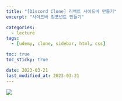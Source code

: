 ```yaml
---
title: "[Discord Clone] 리액트 사이드바 만들기"
excerpt: "사이드바 컴포넌트 만들기"

categories:
  - lecture
tags:
  - [udemy, clone, sidebar, html, css]

toc: true
toc_sticky: true

date: 2023-03-21
last_modified_at: 2023-03-21
---
```


<img src="https://user-images.githubusercontent.com/110877564/226597954-5de7a38a-1e6b-4374-9e92-f3321e015744.png">
